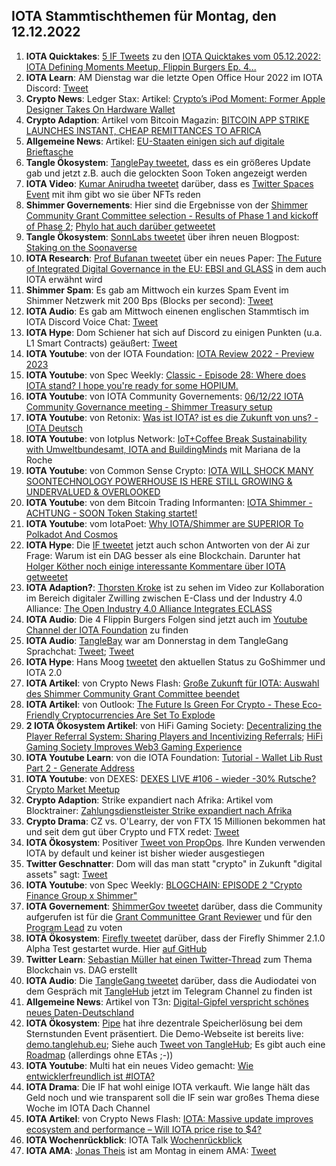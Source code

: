 ## IOTA Stammtischthemen für Montag, den 12.12.2022

1. **IOTA Quicktakes**: [5 IF Tweets](https://twitter.com/iota/status/1599705280631214081?s=20&t=m1JaCgvLmffFR6cb4WZ7zA) zu den [IOTA Quicktakes vom 05.12.2022: IOTA Defining Moments Meetup, Flippin Burgers Ep. 4...](https://www.youtube.com/watch?v=bvP5gDyEbes)
2. **IOTA Learn**: AM Dienstag war die letzte Open Office Hour 2022 im IOTA Discord: [Tweet](https://twitter.com/shimmernet/status/1599810841842536454?s=20&t=m1JaCgvLmffFR6cb4WZ7zA)
3. **Crypto News**: Ledger Stax: Artikel: [Crypto’s iPod Moment: Former Apple Designer Takes On Hardware Wallet](https://www.forbes.com/sites/ninabambysheva/2022/12/06/cryptos-ipod-moment-former-apple-designer-takes-on-hardware-wallet/?sh=49abc2a38f4e)
4. **Crypto Adaption**: Artikel vom Bitcoin Magazin: [BITCOIN APP STRIKE LAUNCHES INSTANT, CHEAP REMITTANCES TO AFRICA](https://bitcoinmagazine.com/business/strike-launches-instant-african-remittances)
5. **Allgemeine News**: Artikel: [EU-Staaten einigen sich auf digitale Brieftasche](https://www.golem.de/news/elektronische-identitaet-eu-staaten-einigen-sich-auf-digitale-brieftasche-2212-170298.html)
6. **Tangle Ökosystem**: [TanglePay tweetet](https://twitter.com/tanglepaycom/status/1600681434569936898?s=20&t=RhiRD0_gnFsAeBl2UF8YJA), dass es ein größeres Update gab und jetzt z.B. auch die gelockten Soon Token angezeigt werden
7. **IOTA Video**: [Kumar Anirudha tweetet](https://twitter.com/kranirudha/status/1600752915790323713?s=20&t=RhiRD0_gnFsAeBl2UF8YJA) darüber, dass es [Twitter Spaces Event](https://twitter.com/nftonfandora/status/1599685739763372039?s=20&t=RhiRD0_gnFsAeBl2UF8YJA) mit ihm gibt wo sie über NFTs reden
8. **Shimmer Governements**: Hier sind die Ergebnisse von der [Shimmer Community Grant Committee selection - Results of Phase 1 and kickoff of Phase 2](https://govern.iota.org/t/shimmer-community-grant-committee-selection-results-of-phase-1-and-kickoff-of-phase-2/1543); [Phylo hat auch darüber getweetet](https://twitter.com/PhyloIota/status/1600745300817477632?s=20&t=RhiRD0_gnFsAeBl2UF8YJA)
9. **Tangle Ökosystem**: [SonnLabs tweetet](https://twitter.com/soon_labs/status/1600728959846469632?s=20&t=RhiRD0_gnFsAeBl2UF8YJA) über ihren neuen Blogpost: [Staking on the Soonaverse](https://soonlabs.medium.com/staking-on-the-soonaverse-1404f24a978f)
10. **IOTA Research**: [Prof Bufanan tweetet](https://twitter.com/billatnapier/status/1600499501571182592?s=20&t=RhiRD0_gnFsAeBl2UF8YJA) über ein neues Paper: [The Future of Integrated Digital Governance in the EU: EBSI and GLASS](https://arxiv.org/abs/2212.03218) in dem auch IOTA erwähnt wird
11. **Shimmer Spam**: Es gab am Mittwoch ein kurzes Spam Event im Shimmer Netzwerk mit 200 Bps (Blocks per second): [Tweet](https://twitter.com/Vrom14286662/status/1600559757244653571?s=20&t=RhiRD0_gnFsAeBl2UF8YJA)
12. **IOTA Audio**: Es gab am Mittwoch einenen englischen Stammtisch im IOTA Discord Voice Chat: [Tweet](https://twitter.com/Deep_Sea_Iotan/status/1599793675261054976?s=20&t=RhiRD0_gnFsAeBl2UF8YJA)
13. **IOTA Hype**: Dom Schiener hat sich auf Discord zu einigen Punkten (u.a. L1 Smart Contracts) geäußert: [Tweet](https://twitter.com/Vrom14286662/status/1600486908445990913?s=20&t=RhiRD0_gnFsAeBl2UF8YJA)
14. **IOTA Youtube**: von der IOTA Foundation: [IOTA Review 2022 - Preview 2023](https://www.youtube.com/watch?v=n2vBD-oFgYg)
15. **IOTA Youtube**: von Spec Weekly: [Classic - Episode 28: Where does IOTA stand? I hope you're ready for some HOPIUM.](https://www.youtube.com/watch?v=8pdDnjXkL8o&t=37s)
16. **IOTA Youtube**: von IOTA Community Governements: [06/12/22 IOTA Community Governance meeting - Shimmer Treasury setup](https://www.youtube.com/watch?v=IsfmUhYS1Kk&t=6s)
17. **IOTA Youtube**: von Retonix: [Was ist IOTA? ist es die Zukunft von uns? - IOTA Deutsch](https://www.youtube.com/watch?v=sXbqCwCsiSk)
18. **IOTA Youtube**: von Iotplus Network: [IoT+Coffee Break Sustainability with Umweltbundesamt, IOTA and BuildingMinds](https://www.youtube.com/watch?v=-mXuj8BPIFw&t=2778s) mit Mariana de la Roche
19. **IOTA Youtube**: von Common Sense Crypto: [IOTA WILL SHOCK MANY SOONTECHNOLOGY POWERHOUSE IS HERE STILL GROWING & UNDERVALUED & OVERLOOKED](https://www.youtube.com/watch?v=VpNw5Aftwzw)
20. **IOTA Youtube**: von dem Bitcoin Trading Informanten: [IOTA Shimmer - ACHTUNG - SOON Token Staking startet!](https://www.youtube.com/watch?v=7FNwF5FdGQA&t=85s)
22. **IOTA Youtube**: vom IotaPoet: [Why IOTA/Shimmer are SUPERIOR To Polkadot And Cosmos](https://www.youtube.com/watch?v=hVU0IjLYwXs&t=327s)
21. **IOTA Hype**: Die [IF tweetet](https://twitter.com/iota/status/1600762118734757889?s=20&t=c_j-ydBKs_LmRopkQ7ahLw) jetzt auch schon Antworten von der Ai zur Frage: Warum ist ein DAG besser als eine Blockchain. Darunter hat [Holger Köther noch einige interessante Kommentare über IOTA getweetet](https://twitter.com/HolgerKoether/status/1600802706901585924?s=20&t=KdNRb4wuXyRRf3_ZHUz82w)
22. **IOTA Adaption?**: [Thorsten Kroke](https://twitter.com/KrokeThorsten) ist zu sehen im Video zur Kollaboration im Bereich digitaler Zwilling zwischen E-Class und der Industry 4.0 Alliance: [The Open Industry 4.0 Alliance Integrates ECLASS](https://www.mvpromedia.com/the-open-industry-4-0-alliance-integrates-eclass/)
23. **IOTA Audio**: Die 4 Flippin Burgers Folgen sind jetzt auch im [Youtube Channel der IOTA Foundation](https://www.youtube.com/@iotafoundation/videos) zu finden
24. **IOTA Audio**: [TangleBay](https://twitter.com/tanglebay) war am Donnerstag in dem TangleGang Sprachchat: [Tweet](https://twitter.com/GangTangleTalk/status/1600884140269879297?s=20&t=IMy7ruxsLhYzm0KhwCC_oA); [Tweet](https://twitter.com/GangTangleTalk/status/1601133048288141312?s=20&t=oxdxb_Iqe7zrIU2OJQ7TDg)
25. **IOTA Hype**: Hans Moog [tweetet](https://twitter.com/hus_qy/status/1601011662760579072?s=20&t=yNNUMFLDQwUsghlzCQduZg) den aktuellen Status zu GoShimmer und IOTA 2.0
26. **IOTA Artikel**: von Crypto News Flash: [Große Zukunft für IOTA: Auswahl des Shimmer Community Grant Committee beendet](https://www.crypto-news-flash.com/de/grosse-zukunft-fuer-iota-wahl-des-shimmer-community-grant-committee-beendet/)
27. **IOTA Artikel**: von Outlook: [The Future Is Green For Crypto - These Eco-Friendly Cryptocurrencies Are Set To Explode](https://www.outlookindia.com/outlook-spotlight/the-future-is-green-for-crypto-these-eco-friendly-cryptocurrencies-are-set-to-explode-news-243381)
28. **2 IOTA Ökosystem Artikel**: von HiFi Gaming Society: [Decentralizing the Player Referral System: Sharing Players and Incentivizing Referrals](https://hifigamingsociety.medium.com/decentralizing-the-player-referral-system-sharing-players-and-incentivizing-referrals-42f4dbfe50b5); [HiFi Gaming Society Improves Web3 Gaming Experience](https://hifigamingsociety.medium.com/hifi-gaming-society-improves-web3-gaming-experience-99882c1f376e)
29. **IOTA Youtube Learn**: von die IOTA Foundation: [Tutorial - Wallet Lib Rust Part 2 - Generate Address](https://www.youtube.com/watch?v=sxBn3yxku0k)
30. **IOTA Youtube**: von DEXES: [DEXES LIVE #106 - wieder -30% Rutsche? Crypto Market Meetup](https://www.youtube.com/watch?v=qmBCQ0VwEf4)
31. **Crypto Adaption**: Strike expandiert nach Afrika: Artikel vom Blocktrainer: [Zahlungsdienstleister Strike expandiert nach Afrika](https://www.blocktrainer.de/strike-expandiert-nach-afrika/)
32. **Crypto Drama**: CZ vs. O'Learry, der von FTX 15 Millionen bekommen hat und seit dem gut über Crypto und FTX redet: [Tweet](https://twitter.com/cz_binance/status/1601140809491185664?s=20&t=yNNUMFLDQwUsghlzCQduZg)
33. **IOTA Ökosystem**: Positiver [Tweet von PropOps](https://twitter.com/propops_cloud/status/1601103607759183874?s=20&t=oxdxb_Iqe7zrIU2OJQ7TDg). Ihre Kunden verwenden IOTA by default und keiner ist bisher wieder ausgestiegen
34. **Twitter Geschnatter**: Dom will das man statt "crypto" in Zukunft "digital assets" sagt: [Tweet](https://twitter.com/DomSchiener/status/1601126253331120129?s=20&t=MbtmCZVAwhq_LvQP74uSQw)
35. **IOTA Youtube**: von Spec Weekly: [BLOGCHAIN: EPISODE 2 "Crypto Finance Group x Shimmer"](https://www.youtube.com/watch?v=w8m5KSE4XFs&feature=youtu.be)
36. **IOTA Governement**: [ShimmerGov tweetet](https://twitter.com/ShimmerGov/status/1601216557929365505?s=20&t=8B2EZhBngsAUZP4J51rNkw) darüber, dass die Community aufgerufen ist für die [Grant Communittee Grant Reviewer](https://govern.iota.org/t/sgp-0002-shimmer-community-grant-committee-grant-reviewer-selection/1546) und für den [Program Lead](https://govern.iota.org/t/sgp-0001-shimmer-community-grant-committee-lead-selection/1544) zu voten
37. **IOTA Ökosystem**: [Firefly tweetet](https://twitter.com/fireflywallet/status/1601204046966054912?s=20&t=XmehE2xG53Ijie__Gp3soA) darüber, dass der Firefly Shimmer 2.1.0 Alpha Test gestartet wurde. Hier [auf GitHub](https://github.com/iotaledger/firefly/releases/tag/desktop-2.1.0-alpha-1)
38. **Twitter Learn**: [Sebastian Müller hat einen Twitter-Thread](https://twitter.com/NaitsabesMue/status/1601212670782210048?s=20&t=XmehE2xG53Ijie__Gp3soA) zum Thema Blockchain vs. DAG erstellt
39. **IOTA Audio**: Die [TangleGang tweetet](https://twitter.com/GangTangleTalk/status/1601224204992462848?s=20&t=8B2EZhBngsAUZP4J51rNkw) darüber, dass die Audiodatei von dem Gespräch mit [TangleHub](https://twitter.com/Tanglehub_eu) jetzt im Telegram Channel zu finden ist
40. **Allgemeine News**: Artikel von T3n: [Digital-Gipfel verspricht schönes neues Daten-Deutschland](https://t3n.de/news/digitalgipfel-verspricht-schoenes-neues-daten-deutschland-1520013/)
41. **IOTA Ökosystem**: [Pipe](https://twitter.com/PIPE_DATA) hat ihre dezentrale Speicherlösung bei dem Sternstunden Event präsentiert. Die Demo-Webseite ist bereits live: [demo.tanglehub.eu](https://demo.tanglehub.eu/); Siehe auch [Tweet von TangleHub](https://twitter.com/Tanglehub_eu/status/1601336819110801409?s=20&t=0yi5xKE5LYPOpgxvZ3nCZw); Es gibt auch eine [Roadmap](https://tanglehub.eu/roadmap/) (allerdings ohne ETAs ;-))
42. **IOTA Youtube**: Multi hat ein neues Video gemacht: [Wie entwicklerfreundlich ist #IOTA?](https://www.youtube.com/watch?v=CBv6furtIzw)
43. **IOTA Drama**: Die IF hat wohl einige IOTA verkauft. Wie lange hält das Geld noch und wie transparent soll die IF sein war großes Thema diese Woche im IOTA Dach Channel
44. **IOTA Artikel**: von Crypto News Flash: [IOTA: Massive update improves ecosystem and performance – Will IOTA price rise to $4?](https://www.crypto-news-flash.com/iota-massive-update-improves-ecosystem-and-performance-will-miota-price-rise-to-4/)
45. **IOTA Wochenrückblick**: IOTA Talk [Wochenrückblick](https://www.iota-talk.com/index.php?article/244-wochenr%C3%BCckblick-vom-04-bis-10-dezember-2022/)
46. **IOTA AMA**: [Jonas Theis](https://twitter.com/jonastheis_) ist am Montag in einem AMA: [Tweet](https://twitter.com/CryptoMiners_Co/status/1601634941158453249?s=20&t=-0r34QErO4HnH38PQMZ0Zg)






